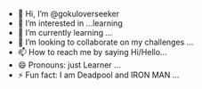 - 👋 Hi, I’m @gokuloverseeker
- 👀 I’m interested in ...learning
- 🌱 I’m currently learning ...
- 💞️ I’m looking to collaborate on my challenges ...
- 📫 How to reach me by saying Hi/Hello...
- 😄 Pronouns: just Learner ...
- ⚡ Fun fact: I am Deadpool and IRON MAN ...

<!---
gokuloverseeker/gokuloverseeker is a ✨ special ✨ repository because its `README.md` (this file) appears on your GitHub profile.
You can click the Preview link to take a look at your changes.
--->
